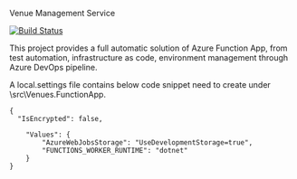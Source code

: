 Venue Management Service

[![Build Status](https://dev.azure.com/pingdong/Newmoon/_apis/build/status/pingdong.newmoon.venues?repoName=pingdong%2Fnewmoon.venues&branchName=master)](https://dev.azure.com/pingdong/Newmoon/_build/latest?definitionId=47&repoName=pingdong%2Fnewmoon.venues&branchName=master)

This project provides a full automatic solution of Azure Function App, from test automation, infrastructure as code, environment management through Azure DevOps pipeline.

A local.settings file contains below code snippet need to create under \src\Venues.FunctionApp.
~~~~
{
  "IsEncrypted": false,

    "Values": {
        "AzureWebJobsStorage": "UseDevelopmentStorage=true",
        "FUNCTIONS_WORKER_RUNTIME": "dotnet"
    }
}
~~~~
